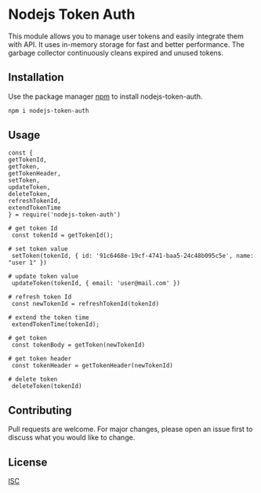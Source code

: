 
# Nodejs Token Auth

This module allows you to manage user tokens and easily integrate them with API. It uses in-memory storage for fast and better performance. The garbage collector continuously cleans expired and unused tokens.

## Installation

Use the package manager [npm](https://www.npmjs.com/package/nodejs-token-auth) to install nodejs-token-auth.

```bash
npm i nodejs-token-auth
```

## Usage

```nodejs
const { 
getTokenId, 
getToken, 
getTokenHeader, 
setToken, 
updateToken,
deleteToken, 
refreshTokenId, 
extendTokenTime
} = require('nodejs-token-auth')

# get token Id
 const tokenId = getTokenId();

# set token value
 setToken(tokenId, { id: '91c6468e-19cf-4741-baa5-24c48b095c5e', name: "user 1" })

# update token value
 updateToken(tokenId, { email: 'user@mail.com' })

# refresh token Id
 const newTokenId = refreshTokenId(tokenId)

# extend the token time
 extendTokenTime(tokenId);

# get token
 const tokenBody = getToken(newTokenId)

# get token header
 const tokenHeader = getTokenHeader(newTokenId)

# delete token
 deleteToken(tokenId)
```

## Contributing
Pull requests are welcome. For major changes, please open an issue first to discuss what you would like to change.

## License
[ISC](https://choosealicense.com/licenses/isc/)

